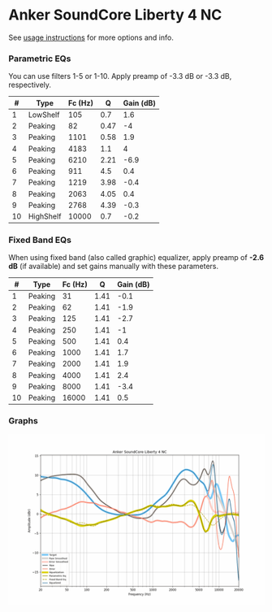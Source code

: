 # Anker SoundCore Liberty 4 NC
See [usage instructions](https://github.com/jaakkopasanen/AutoEq#usage) for more options and info.

### Parametric EQs
You can use filters 1-5 or 1-10. Apply preamp of -3.3 dB or -3.3 dB, respectively.

|   # | Type      |   Fc (Hz) |    Q |   Gain (dB) |
|-----|-----------|-----------|------|-------------|
|   1 | LowShelf  |       105 | 0.7  |         1.6 |
|   2 | Peaking   |        82 | 0.47 |        -4   |
|   3 | Peaking   |      1101 | 0.58 |         1.9 |
|   4 | Peaking   |      4183 | 1.1  |         4   |
|   5 | Peaking   |      6210 | 2.21 |        -6.9 |
|   6 | Peaking   |       911 | 4.5  |         0.4 |
|   7 | Peaking   |      1219 | 3.98 |        -0.4 |
|   8 | Peaking   |      2063 | 4.05 |         0.4 |
|   9 | Peaking   |      2768 | 4.39 |        -0.3 |
|  10 | HighShelf |     10000 | 0.7  |        -0.2 |

### Fixed Band EQs
When using fixed band (also called graphic) equalizer, apply preamp of **-2.6 dB** (if available) and set gains manually with these parameters.

|   # | Type    |   Fc (Hz) |    Q |   Gain (dB) |
|-----|---------|-----------|------|-------------|
|   1 | Peaking |        31 | 1.41 |        -0.1 |
|   2 | Peaking |        62 | 1.41 |        -1.9 |
|   3 | Peaking |       125 | 1.41 |        -2.7 |
|   4 | Peaking |       250 | 1.41 |        -1   |
|   5 | Peaking |       500 | 1.41 |         0.4 |
|   6 | Peaking |      1000 | 1.41 |         1.7 |
|   7 | Peaking |      2000 | 1.41 |         1.9 |
|   8 | Peaking |      4000 | 1.41 |         2.4 |
|   9 | Peaking |      8000 | 1.41 |        -3.4 |
|  10 | Peaking |     16000 | 1.41 |         0.5 |

### Graphs
![](./Anker%20SoundCore%20Liberty%204%20NC.png)

